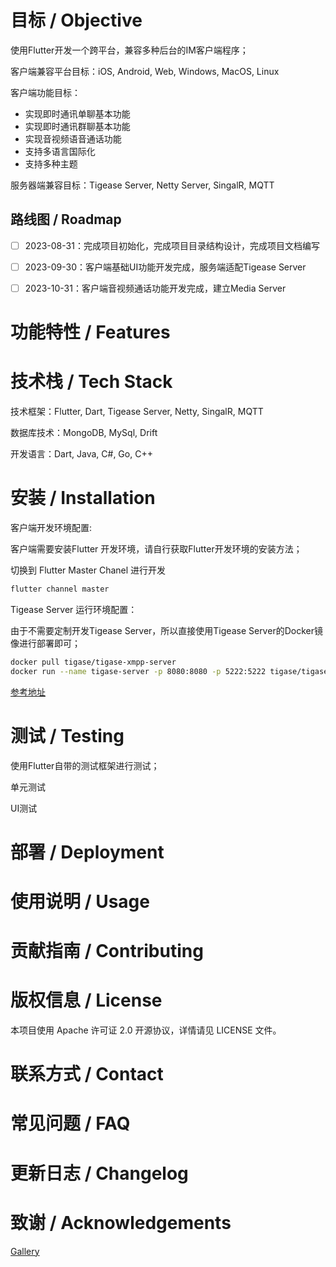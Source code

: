 # 目标 / Objective

使用Flutter开发一个跨平台，兼容多种后台的IM客户端程序；


客户端兼容平台目标：iOS, Android, Web, Windows, MacOS, Linux

客户端功能目标：

* 实现即时通讯单聊基本功能
* 实现即时通讯群聊基本功能
* 实现音视频语音通话功能
* 支持多语言国际化
* 支持多种主题


服务器端兼容目标：Tigease Server, Netty Server, SingalR, MQTT

## 路线图 / Roadmap

- [ ] 2023-08-31：完成项目初始化，完成项目目录结构设计，完成项目文档编写
- [ ] 2023-09-30：客户端基础UI功能开发完成，服务端适配Tigease Server
- [ ] 2023-10-31：客户端音视频通话功能开发完成，建立Media Server


# 功能特性 / Features

# 技术栈 / Tech Stack


技术框架：Flutter, Dart, Tigease Server, Netty, SingalR, MQTT

数据库技术：MongoDB, MySql, Drift

开发语言：Dart, Java, C#, Go, C++ 

# 安装 / Installation

客户端开发环境配置:

客户端需要安装Flutter 开发环境，请自行获取Flutter开发环境的安装方法；

切换到 Flutter Master Chanel 进行开发

```bash
flutter channel master
```



Tigease Server 运行环境配置：

由于不需要定制开发Tigease Server，所以直接使用Tigease Server的Docker镜像进行部署即可；

```bash
docker pull tigase/tigase-xmpp-server
docker run --name tigase-server -p 8080:8080 -p 5222:5222 tigase/tigase-xmpp-server:tag
```

[参考地址](https://hub.docker.com/r/tigase/tigase-xmpp-server)


# 测试 / Testing

使用Flutter自带的测试框架进行测试；

单元测试

UI测试


# 部署 / Deployment

# 使用说明 / Usage

# 贡献指南 / Contributing



# 版权信息 / License

本项目使用 Apache 许可证 2.0 开源协议，详情请见 LICENSE 文件。


# 联系方式 / Contact

# 常见问题 / FAQ

# 更新日志 / Changelog


# 致谢 / Acknowledgements

[Gallery](https://gallery.flutter.cn/#/)
